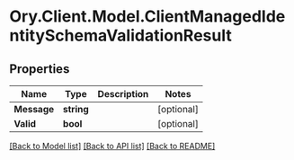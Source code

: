 # Ory.Client.Model.ClientManagedIdentitySchemaValidationResult

## Properties

Name | Type | Description | Notes
------------ | ------------- | ------------- | -------------
**Message** | **string** |  | [optional] 
**Valid** | **bool** |  | [optional] 

[[Back to Model list]](../README.md#documentation-for-models) [[Back to API list]](../README.md#documentation-for-api-endpoints) [[Back to README]](../README.md)


